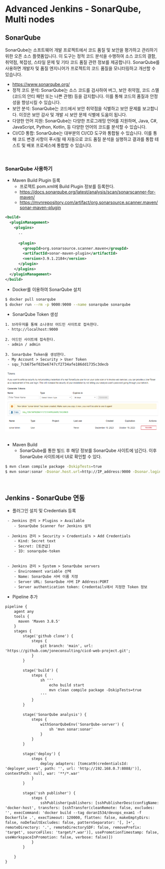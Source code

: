 # Advanced Jenkins - SonarQube, Multi nodes

## SonarQube

SonarQube는 소프트웨어 개발 프로젝트에서 코드 품질 및 보안을 평가하고 관리하기 위한 오픈 소스 플랫폼입니다. 이 도구는 정적 코드 분석을 수행하여 소스 코드의 결함, 취약점, 복잡성, 스타일 문제 및 기타 코드 품질 관련 정보를 제공합니다. SonarQube를 사용하면 개발자 및 품질 엔지니어가 프로젝트의 코드 품질을 모니터링하고 개선할 수 있습니다.  
 - https://www.sonarqube.org/
 - 정적 코드 분석: SonarQube는 소스 코드를 검사하여 버그, 보안 취약점, 코드 스멜(코드의 안티 패턴 또는 나쁜 관행) 등을 감지합니다. 이를 통해 코드의 품질과 안정성을 향상시킬 수 있습니다.
 - 보안 분석: SonarQube는 코드에서 보안 취약점을 식별하고 보안 문제를 보고합니다. 이것은 보안 감사 및 개발 시 보안 문제 식별에 도움이 됩니다.
 - 다양한 언어 지원: SonarQube는 다양한 프로그래밍 언어를 지원하며, Java, C#, JavaScript, Python, Kotlin, 등 다양한 언어의 코드를 분석할 수 있습니다.
 - CI/CD 통합: SonarQube는 대부분의 CI/CD 도구와 통합될 수 있습니다. 이를 통해 코드 변경 사항이 푸시될 때 자동으로 코드 품질 분석을 실행하고 결과를 통합 테스트 및 배포 프로세스에 통합할 수 있습니다.

<br/>

### SonarQube 사용하기

 - Maven Build Plugin 등록
    - 프로젝트 pom.xml에 Build Plugin 정보를 등록한다.
    - https://docs.sonarqube.org/latest/analysis/scan/sonarscanner-for-maven/
    - https://mvnrepository.com/artifact/org.sonarsource.scanner.maven/sonar-maven-plugin
```XML
<build>
  <pluginManagement>
    <plugins>
      ..

      <plugin>
        <groupId>org.sonarsource.scanner.maven</groupId>
        <artifactId>sonar-maven-plugin</artifactId>
        <version>3.9.1.2184</version>
      </plugin>
    </plugins>
  </pluginManagement>
</build>
```

 - Docker를 이용하여 SonarQube 설치
```Bash
$ docker pull sonarqube
$ docker run --rm -p 9000:9000 --name sonarqube sonarqube
```

 - SonarQube Token 생성
```
1. 브라우저를 통해 소나큐브 어드민 사이트로 접속한다.
 - http://localhost:9000

2. 어드민 사이트에 접속한다.
 - admin / admin

3. SonarQube Token을 생성한다.
 - My Account > Security > User Token
 - squ_7cb675ef02be6747cf2734afe186dd1735c3decb
```
<div align="center">
    <img src="./images/Sonar_Token.PNG">
</div>
<br/>

 - Maven Build
    - SonarQube를 통한 빌드 후 해당 정보를 SonarQube 사이트에 넘긴다. 이후 SonarQube 사이트에서 UI로 확인할 수 있다.
```Bash
$ mvn clean compile package -DskipTests=true
$ mvn sonar:sonar -Dsonar.host.url=http://IP_address:9000 -Dsonar.login=[토큰값]
```

<br/>

## Jenkins - SonarQube 연동

 - 플러그인 설치 및 Credentials 등록
```
 - Jenkins 관리 > Plugins > Available
    - SonarQube Scanner for Jenkins 설치

 - Jenkins 관리 > Security > Credentials > Add Credentials
    - Kind: Secret text
    - Secret: [토큰값]
    - ID: sonarqube-token


 - Jenkins 관리 > System > SonarQube servers
    - Environment variable 선택
    - Name: SonarQube 서버 이름 지정
    - Server URL: SonarQube 서버 IP Address:PORT
    - Server authentication token: Credentails에서 지정한 Token 정보
```

 - Pipeline 추가
```
pipeline {
    agent any
    tools { 
      maven 'Maven 3.8.5'
    }
    stages {
        stage('github clone') {
            steps {
                git branch: 'main', url: 'https://github.com/joneconsulting/cicd-web-project.git'; 
            }
        }
        
        stage('build') {
            steps {
                sh '''
                    echo build start
                    mvn clean compile package -DskipTests=true
                '''
            }
        }
        
        stage('SonarQube analysis') {
            steps {
                withSonarQubeEnv('SonarQube-server') {
                    sh 'mvn sonar:sonar'
                }
            }
        }
        
        stage('deploy') {
            steps {
                deploy adapters: [tomcat9(credentialsId: 'deployer_user1', path: '', url: 'http://192.168.0.7:8088/')], contextPath: null, war: '**/*.war'
            }
        }
        
        stage('ssh publisher') {
            steps {
                sshPublisher(publishers: [sshPublisherDesc(configName: 'docker-host', transfers: [sshTransfer(cleanRemote: false, excludes: '', execCommand: 'docker build --tag doran1534/devops_exam1 -f Dockerfile .', execTimeout: 120000, flatten: false, makeEmptyDirs: false, noDefaultExcludes: false, patternSeparator: '[, ]+', remoteDirectory: '.', remoteDirectorySDF: false, removePrefix: 'target', sourceFiles: 'target/*.war')], usePromotionTimestamp: false, useWorkspaceInPromotion: false, verbose: false)])
            }
        }

    }
}
```
